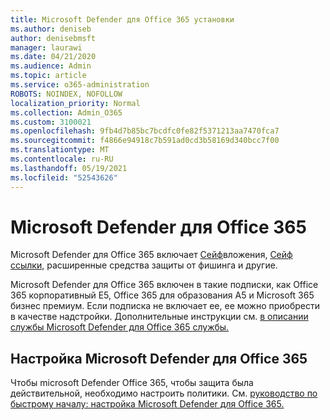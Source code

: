 ```yaml
---
title: Microsoft Defender для Office 365 установки
ms.author: deniseb
author: denisebmsft
manager: laurawi
ms.date: 04/21/2020
ms.audience: Admin
ms.topic: article
ms.service: o365-administration
ROBOTS: NOINDEX, NOFOLLOW
localization_priority: Normal
ms.collection: Admin_O365
ms.custom: 3100021
ms.openlocfilehash: 9fb4d7b85bc7bcdfc0fe82f5371213aa7470fca7
ms.sourcegitcommit: f4866e94918c7b591ad0cd3b58169d340bcc7f00
ms.translationtype: MT
ms.contentlocale: ru-RU
ms.lasthandoff: 05/19/2021
ms.locfileid: "52543626"
---
```

# <a name="microsoft-defender-for-office-365"></a>Microsoft Defender для Office 365

Microsoft Defender для Office 365 включает [Сейф](/microsoft-365/security/office-365-security/atp-safe-attachments)вложения, [Сейф ссылки,](/microsoft-365/security/office-365-security/atp-safe-links) [](/microsoft-365/security/office-365-security/atp-anti-phishing)расширенные средства защиты от фишинга и другие. 

Microsoft Defender для Office 365 включен в такие подписки, как Office 365 корпоративный E5, Office 365 для образования A5 и Microsoft 365 бизнес премиум. Если подписка не включает ее, ее можно приобрести в качестве надстройки. Дополнительные инструкции см. [в описании службы Microsoft Defender для Office 365 службы.](/office365/servicedescriptions/office-365-advanced-threat-protection-service-description)

## <a name="set-up-microsoft-defender-for-office-365"></a>Настройка Microsoft Defender для Office 365

Чтобы microsoft Defender Office 365, чтобы защита была действительной, необходимо настроить политики. См. [руководство по быстрому началу: настройка Microsoft Defender для Office 365.](/microsoft-365/security/office-365-security/office-365-atp)

